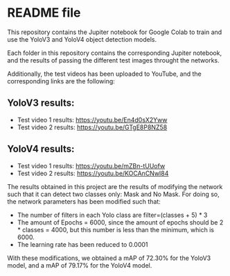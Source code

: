 # README file
This repository contains the Jupiter notebook for Google
Colab to train and use the YoloV3 and YoloV4 object detection
models.

Each folder in this repository contains the corresponding
Jupiter notebook, and the results of passing the different test
images throught the networks.

Additionally, the test videos has been uploaded to YouTube, and
the corresponding links are the following:

## YoloV3 results:
* Test video 1 results: https://youtu.be/En4d0sX2Yww
* Test video 2 results: https://youtu.be/GTgE8P8NZ58

## YoloV4 results:
* Test video 1 results: https://youtu.be/mZBn-tUUofw
* Test video 2 results: https://youtu.be/KOCAnCNwI84

The results obtained in this project are the results of modifying the network
such that it can detect two classes only: Mask and No Mask. For doing so,
the network parameters has been modified such that:
* The number of filters in each Yolo class are filter=(classes + 5) * 3
* The amount of Epochs = 6000, since the amount of epochs should be 2 * classes = 4000,
   but this number is less than the minimum, which is 6000.
* The learning rate has been reduced to 0.0001

With these modifications, we obtained a mAP of 72.30% for the YoloV3 model,
and a mAP of 79.17% for the YoloV4 model.
